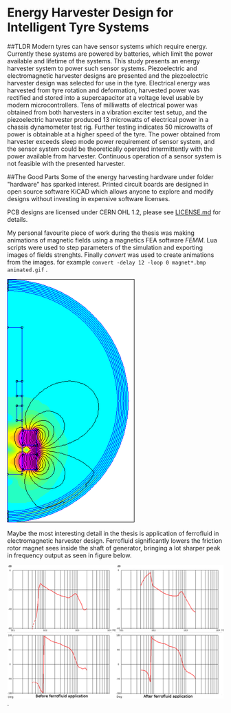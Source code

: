 # Energy Harvester Design for Intelligent Tyre Systems
##TLDR
Modern tyres can have sensor systems which require energy. Currently these 
systems are powered by batteries, which limit the power available and lifetime
of the systems. This study presents an energy harvester system to power such
sensor systems. Piezoelectric and electromagnetic harvester designs are presented
and the piezoelectric harvester design was selected for use in the tyre. Electrical
energy was harvested from tyre rotation and deformation, harvested power was
rectified and stored into a supercapacitor at a voltage level usable by modern
microcontrollers. Tens of milliwatts of electrical power was obtained from both
harvesters in a vibration exciter test setup, and the piezoelectric harvester produced
13 microwatts of electrical power in a chassis dynamometer test rig. Further testing
indicates 50 microwatts of power is obtainable at a higher speed of the tyre. The
power obtained from harvester exceeds sleep mode power requirement of sensor
system, and the sensor system could be theoretically operated intermittently with
the power available from harvester. Continuous operation of a sensor system is not
feasible with the presented harvester.

##The Good Parts
Some of the energy harvesting hardware under folder "hardware" has sparked interest. Printed circuit boards are designed in open source software KiCAD which allows anyone to explore and modify designs without investing in expensive software licenses. 

PCB designs are licensed under CERN OHL 1.2, please see [LICENSE.md](/LICENSE.md) for details.

My personal favourite piece of work during the thesis was making animations of magnetic fields using a magnetics FEA software *FEMM*. Lua scripts were used to step parameters of the simulation and exporting images of fields strenghts. Finally *convert* was used to create animations from the images.
for example `convert -delay 12 -loop 0 magnet*.bmp animated.gif` .

![animations of magnetic fields](./simulation/FEMM/imgout/aluminum_nobias.gif)

Maybe the most interesting detail in the thesis is application of ferrofluid in electromagnetic harvester design. Ferrofluid significantly lowers the friction rotor magnet sees inside the shaft of generator, bringing a lot sharper peak in frequency output as seen in figure below.

![Figure](./images/own_measurement/generator_shaker/inductive_fd_combined.png).

